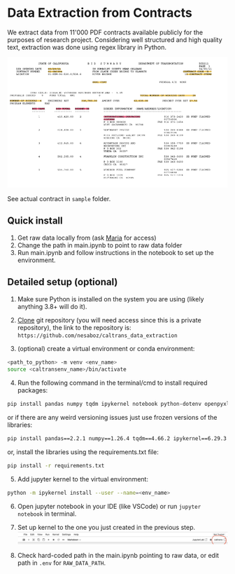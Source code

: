 # Data Extraction from Contracts

We extract data from 11'000 PDF contracts available publicly for the purposes of research project. Considering well structured and high quality text, extraction was done using regex library in Python. 

![sample contract snapshot](sample.png)

See actual contract in `sample` folder. 

## Quick install

1) Get raw data locally from (ask [Maria](mkhrakov@chicagobooth.edu) for access)
2) Change the path in main.ipynb to point to raw data folder
3) Run main.ipynb and follow instructions in the notebook to set up the environment.

## Detailed setup (optional)

1) Make sure Python is installed on the system you are using (likely anything 3.8+ will do it).

2) [Clone](https://docs.github.com/en/repositories/creating-and-managing-repositories/cloning-a-repository) git repository (you will need access since this is a private repository), the link to the repository is:
`https://github.com/nesaboz/caltrans_data_extraction`

3) (optional) create a virtual environment or conda environment:
```bash
<path_to_python> -m venv <env_name>
source <caltransenv_name>/bin/activate
```

4) Run the following command in the terminal/cmd to install required packages:
```bash
pip install pandas numpy tqdm ipykernel notebook python-dotenv openpyxl
```
or if there are any weird versioning issues just use frozen versions of the libraries:
```bash
pip install pandas==2.2.1 numpy==1.26.4 tqdm==4.66.2 ipykernel==6.29.3 notebook==7.1.1 python-dotenv==1.0.1 openpyxl==3.1.2
```
or, install the libraries using the requirements.txt file:
```bash
pip install -r requirements.txt
```

5) Add jupyter kernel to the virtual environment:
```bash 
python -m ipykernel install --user --name=<env_name>
```

6) Open jupyter notebook in your IDE (like VSCode) or run `jupyter notebook` in terminal.

7) Set up kernel to the one you just created in the previous step.
![](kernel.jpg)

7) Check hard-coded path in the main.ipynb pointing to raw data, or edit path in `.env` for `RAW_DATA_PATH`.